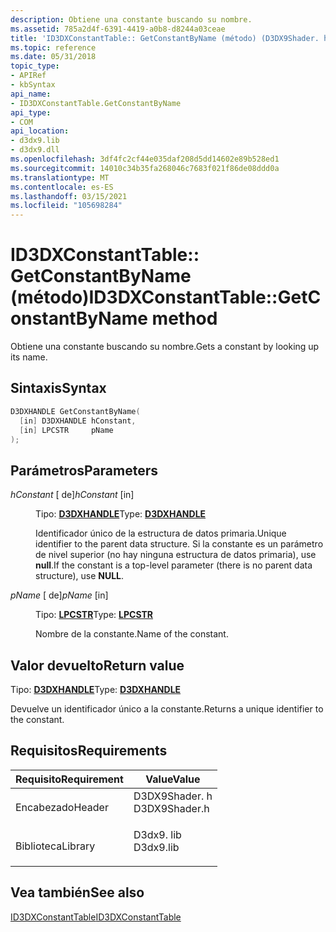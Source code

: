 ```yaml
---
description: Obtiene una constante buscando su nombre.
ms.assetid: 785a2d4f-6391-4419-a0b8-d8244a03ceae
title: 'ID3DXConstantTable:: GetConstantByName (método) (D3DX9Shader. h)'
ms.topic: reference
ms.date: 05/31/2018
topic_type:
- APIRef
- kbSyntax
api_name:
- ID3DXConstantTable.GetConstantByName
api_type:
- COM
api_location:
- d3dx9.lib
- d3dx9.dll
ms.openlocfilehash: 3df4fc2cf44e035daf208d5dd14602e89b528ed1
ms.sourcegitcommit: 14010c34b35fa268046c7683f021f86de08ddd0a
ms.translationtype: MT
ms.contentlocale: es-ES
ms.lasthandoff: 03/15/2021
ms.locfileid: "105698284"
---
```

# <a name="id3dxconstanttablegetconstantbyname-method"></a><span data-ttu-id="58fb6-103">ID3DXConstantTable:: GetConstantByName (método)</span><span class="sxs-lookup"><span data-stu-id="58fb6-103">ID3DXConstantTable::GetConstantByName method</span></span>

<span data-ttu-id="58fb6-104">Obtiene una constante buscando su nombre.</span><span class="sxs-lookup"><span data-stu-id="58fb6-104">Gets a constant by looking up its name.</span></span>

## <a name="syntax"></a><span data-ttu-id="58fb6-105">Sintaxis</span><span class="sxs-lookup"><span data-stu-id="58fb6-105">Syntax</span></span>


```C++
D3DXHANDLE GetConstantByName(
  [in] D3DXHANDLE hConstant,
  [in] LPCSTR     pName
);
```



## <a name="parameters"></a><span data-ttu-id="58fb6-106">Parámetros</span><span class="sxs-lookup"><span data-stu-id="58fb6-106">Parameters</span></span>

<dl> <dt>

<span data-ttu-id="58fb6-107">*hConstant* \[ de\]</span><span class="sxs-lookup"><span data-stu-id="58fb6-107">*hConstant* \[in\]</span></span>
</dt> <dd>

<span data-ttu-id="58fb6-108">Tipo: **[D3DXHANDLE](dx9-graphics-reference-effects-constants.md)**</span><span class="sxs-lookup"><span data-stu-id="58fb6-108">Type: **[D3DXHANDLE](dx9-graphics-reference-effects-constants.md)**</span></span>

<span data-ttu-id="58fb6-109">Identificador único de la estructura de datos primaria.</span><span class="sxs-lookup"><span data-stu-id="58fb6-109">Unique identifier to the parent data structure.</span></span> <span data-ttu-id="58fb6-110">Si la constante es un parámetro de nivel superior (no hay ninguna estructura de datos primaria), use **null**.</span><span class="sxs-lookup"><span data-stu-id="58fb6-110">If the constant is a top-level parameter (there is no parent data structure), use **NULL**.</span></span>

</dd> <dt>

<span data-ttu-id="58fb6-111">*pName* \[ de\]</span><span class="sxs-lookup"><span data-stu-id="58fb6-111">*pName* \[in\]</span></span>
</dt> <dd>

<span data-ttu-id="58fb6-112">Tipo: **[ **LPCSTR**](../winprog/windows-data-types.md)**</span><span class="sxs-lookup"><span data-stu-id="58fb6-112">Type: **[**LPCSTR**](../winprog/windows-data-types.md)**</span></span>

<span data-ttu-id="58fb6-113">Nombre de la constante.</span><span class="sxs-lookup"><span data-stu-id="58fb6-113">Name of the constant.</span></span>

</dd> </dl>

## <a name="return-value"></a><span data-ttu-id="58fb6-114">Valor devuelto</span><span class="sxs-lookup"><span data-stu-id="58fb6-114">Return value</span></span>

<span data-ttu-id="58fb6-115">Tipo: **[D3DXHANDLE](dx9-graphics-reference-effects-constants.md)**</span><span class="sxs-lookup"><span data-stu-id="58fb6-115">Type: **[D3DXHANDLE](dx9-graphics-reference-effects-constants.md)**</span></span>

<span data-ttu-id="58fb6-116">Devuelve un identificador único a la constante.</span><span class="sxs-lookup"><span data-stu-id="58fb6-116">Returns a unique identifier to the constant.</span></span>

## <a name="requirements"></a><span data-ttu-id="58fb6-117">Requisitos</span><span class="sxs-lookup"><span data-stu-id="58fb6-117">Requirements</span></span>



| <span data-ttu-id="58fb6-118">Requisito</span><span class="sxs-lookup"><span data-stu-id="58fb6-118">Requirement</span></span> | <span data-ttu-id="58fb6-119">Value</span><span class="sxs-lookup"><span data-stu-id="58fb6-119">Value</span></span> |
|--------------------|------------------------------------------------------------------------------------------|
| <span data-ttu-id="58fb6-120">Encabezado</span><span class="sxs-lookup"><span data-stu-id="58fb6-120">Header</span></span><br/>  | <dl> <span data-ttu-id="58fb6-121"><dt>D3DX9Shader. h</dt></span><span class="sxs-lookup"><span data-stu-id="58fb6-121"><dt>D3DX9Shader.h</dt></span></span> </dl> |
| <span data-ttu-id="58fb6-122">Biblioteca</span><span class="sxs-lookup"><span data-stu-id="58fb6-122">Library</span></span><br/> | <dl> <span data-ttu-id="58fb6-123"><dt>D3dx9. lib</dt></span><span class="sxs-lookup"><span data-stu-id="58fb6-123"><dt>D3dx9.lib</dt></span></span> </dl>     |



## <a name="see-also"></a><span data-ttu-id="58fb6-124">Vea también</span><span class="sxs-lookup"><span data-stu-id="58fb6-124">See also</span></span>

<dl> <dt>

[<span data-ttu-id="58fb6-125">ID3DXConstantTable</span><span class="sxs-lookup"><span data-stu-id="58fb6-125">ID3DXConstantTable</span></span>](id3dxconstanttable.md)
</dt> </dl>

 

 
